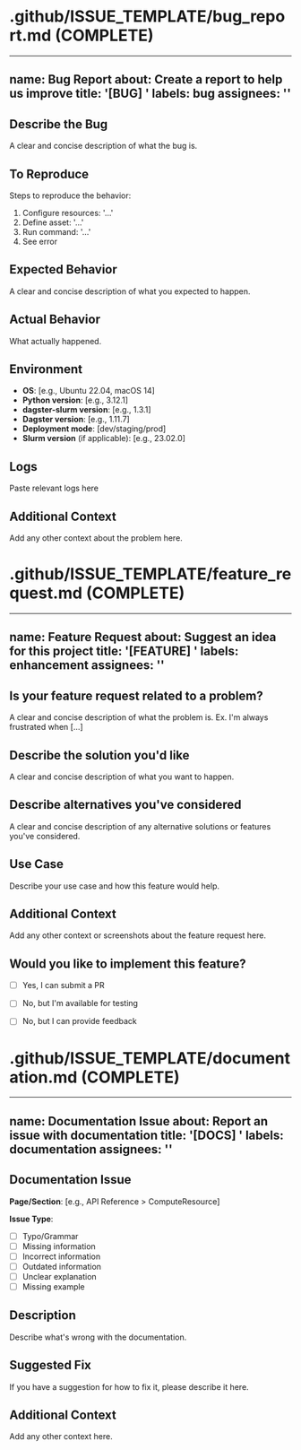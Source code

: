 # .github/ISSUE_TEMPLATE/bug_report.md (COMPLETE)

---
name: Bug Report
about: Create a report to help us improve
title: '[BUG] '
labels: bug
assignees: ''
---

## Describe the Bug

A clear and concise description of what the bug is.

## To Reproduce

Steps to reproduce the behavior:

1. Configure resources: '...'
2. Define asset: '...'
3. Run command: '...'
4. See error

## Expected Behavior

A clear and concise description of what you expected to happen.

## Actual Behavior

What actually happened.

## Environment

- **OS**: [e.g., Ubuntu 22.04, macOS 14]
- **Python version**: [e.g., 3.12.1]
- **dagster-slurm version**: [e.g., 1.3.1]
- **Dagster version**: [e.g., 1.11.7]
- **Deployment mode**: [dev/staging/prod]
- **Slurm version** (if applicable): [e.g., 23.02.0]

## Logs

Paste relevant logs here


## Additional Context

Add any other context about the problem here.


# .github/ISSUE_TEMPLATE/feature_request.md (COMPLETE)

---
name: Feature Request
about: Suggest an idea for this project
title: '[FEATURE] '
labels: enhancement
assignees: ''
---

## Is your feature request related to a problem?

A clear and concise description of what the problem is. Ex. I'm always frustrated when [...]

## Describe the solution you'd like

A clear and concise description of what you want to happen.

## Describe alternatives you've considered

A clear and concise description of any alternative solutions or features you've considered.

## Use Case

Describe your use case and how this feature would help.

## Additional Context

Add any other context or screenshots about the feature request here.

## Would you like to implement this feature?

- [ ] Yes, I can submit a PR
- [ ] No, but I'm available for testing
- [ ] No, but I can provide feedback


# .github/ISSUE_TEMPLATE/documentation.md (COMPLETE)

---
name: Documentation Issue
about: Report an issue with documentation
title: '[DOCS] '
labels: documentation
assignees: ''
---

## Documentation Issue

**Page/Section**: [e.g., API Reference > ComputeResource]

**Issue Type**:
- [ ] Typo/Grammar
- [ ] Missing information
- [ ] Incorrect information
- [ ] Outdated information
- [ ] Unclear explanation
- [ ] Missing example

## Description

Describe what's wrong with the documentation.

## Suggested Fix

If you have a suggestion for how to fix it, please describe it here.

## Additional Context

Add any other context here.